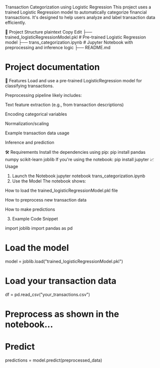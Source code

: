 Transaction Categorization using Logistic Regression
This project uses a trained Logistic Regression model to automatically categorize financial transactions. It's designed to help users analyze and label transaction data efficiently.

📁 Project Structure
plaintext
Copy
Edit
├── trained_logisticRegressionModel.pkl   # Pre-trained Logistic Regression model
├── trans_categorization.ipynb            # Jupyter Notebook with preprocessing and inference logic
├── README.md 


# Project documentation
🚀 Features
Load and use a pre-trained LogisticRegression model for classifying transactions.

Preprocessing pipeline likely includes:

Text feature extraction (e.g., from transaction descriptions)

Encoding categorical variables

Normalization/scaling

Example transaction data usage

Inference and prediction


🛠 Requirements
Install the dependencies using pip:
pip install pandas numpy scikit-learn joblib
If you're using the notebook:
pip install jupyter
📈 Usage
1. Launch the Notebook
jupyter notebook trans_categorization.ipynb
2. Use the Model
The notebook shows:

How to load the trained_logisticRegressionModel.pkl file

How to preprocess new transaction data

How to make predictions

3. Example Code Snippet

import joblib
import pandas as pd

# Load the model
model = joblib.load("trained_logisticRegressionModel.pkl")

# Load your transaction data
df = pd.read_csv("your_transactions.csv")

# Preprocess as shown in the notebook...

# Predict
predictions = model.predict(preprocessed_data)




